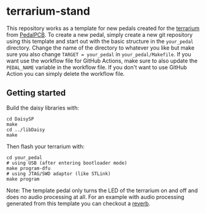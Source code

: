 # terrarium-stand
This repository works as a template for new pedals created for the [terrarium](https://www.pedalpcb.com/product/pcb351/) from [PedalPCB](https://www.pedalpcb.com).
To create a new pedal, simply create a new git repository using this template and start out with the basic structure in the `your_pedal` directory. Change the name of the directory to whatever you like but make sure you also change `TARGET = your_pedal` in `your_pedal/Makefile`. If you want use the workflow file for GitHub Actions, make sure to also update the `PEDAL_NAME` variable in the workflow file. If you don't want to use GitHub Action you can simply delete the workflow file.

## Getting started
Build the daisy libraries with:
```
cd DaisySP
make
cd ../libDaisy
make
```

Then flash your terrarium with:
```
cd your_pedal
# using USB (after entering bootloader mode)
make program-dfu
# using JTAG/SWD adaptor (like STLink)
make program
```

Note: The template pedal only turns the LED of the terrarium on and off and does no audio processing at all.
For an example with audio processing generated from this template you can checkout a [reverb](https://github.com/fxwiegand/terrarium-reverb).
